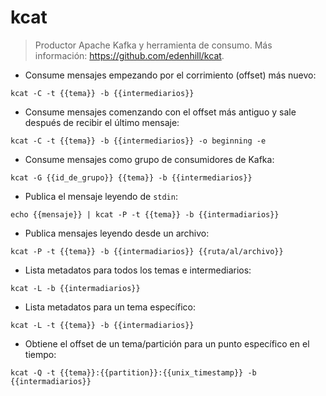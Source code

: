 # kcat

> Productor Apache Kafka y herramienta de consumo.
> Más información: <https://github.com/edenhill/kcat>.

- Consume mensajes empezando por el corrimiento (offset) más nuevo:

`kcat -C -t {{tema}} -b {{intermediarios}}`

- Consume mensajes comenzando con el offset más antiguo y sale después de recibir el último mensaje:

`kcat -C -t {{tema}} -b {{intermediarios}} -o beginning -e`

- Consume mensajes como grupo de consumidores de Kafka:

`kcat -G {{id_de_grupo}} {{tema}} -b {{intermediarios}}`

- Publica el mensaje leyendo de `stdin`:

`echo {{mensaje}} | kcat -P -t {{tema}} -b {{intermadiarios}}`

- Publica mensajes leyendo desde un archivo:

`kcat -P -t {{tema}} -b {{intermadiarios}} {{ruta/al/archivo}}`

- Lista metadatos para todos los temas e intermediarios:

`kcat -L -b {{intermadiarios}}`

- Lista metadatos para un tema específico:

`kcat -L -t {{tema}} -b {{intermadiarios}}`

- Obtiene el offset de un tema/partición para un punto específico en el tiempo:

`kcat -Q -t {{tema}}:{{partition}}:{{unix_timestamp}} -b {{intermadiarios}}`
